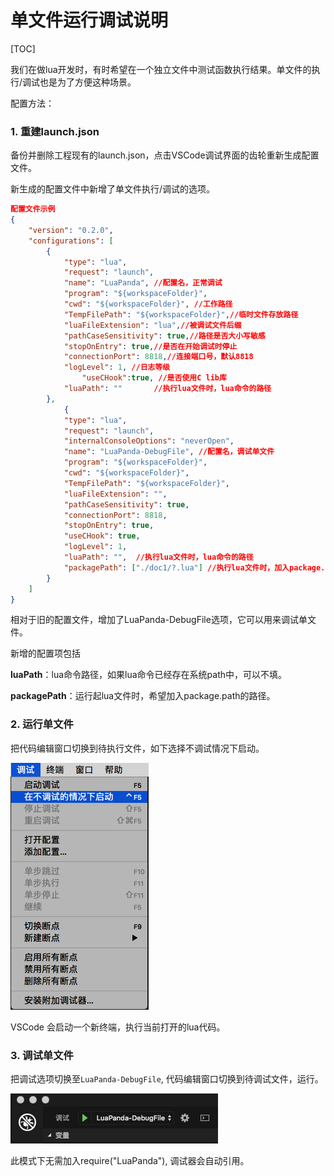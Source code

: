 # 单文件运行调试说明

[TOC]

我们在做lua开发时，有时希望在一个独立文件中测试函数执行结果。单文件的执行/调试也是为了方便这种场景。

配置方法：

### 1. 重建launch.json

备份并删除工程现有的launch.json，点击VSCode调试界面的齿轮重新生成配置文件。

新生成的配置文件中新增了单文件执行/调试的选项。

```json
配置文件示例
{
    "version": "0.2.0",
    "configurations": [
        {
            "type": "lua",
            "request": "launch",
            "name": "LuaPanda",	//配置名，正常调试
            "program": "${workspaceFolder}",
            "cwd": "${workspaceFolder}", //工作路径
            "TempFilePath": "${workspaceFolder}",//临时文件存放路径
            "luaFileExtension": "lua",//被调试文件后缀
            "pathCaseSensitivity": true,//路径是否大小写敏感
            "stopOnEntry": true,//是否在开始调试时停止
            "connectionPort": 8818,//连接端口号，默认8818
            "logLevel": 1, //日志等级
        		"useCHook":true, //是否使用C lib库
            "luaPath": ""		//执行lua文件时，lua命令的路径
        },
    		{
            "type": "lua",
            "request": "launch",
            "internalConsoleOptions": "neverOpen",
            "name": "LuaPanda-DebugFile", //配置名，调试单文件
            "program": "${workspaceFolder}",
            "cwd": "${workspaceFolder}",
            "TempFilePath": "${workspaceFolder}",
            "luaFileExtension": "",
            "pathCaseSensitivity": true,
            "connectionPort": 8818,
            "stopOnEntry": true,
            "useCHook": true,
            "logLevel": 1,
            "luaPath": "",	//执行lua文件时，lua命令的路径	
            "packagePath": ["./doc1/?.lua"] //执行lua文件时，加入package.path的路径
        }
    ]
}
```



相对于旧的配置文件，增加了LuaPanda-DebugFile选项，它可以用来调试单文件。

新增的配置项包括

**luaPath**：lua命令路径，如果lua命令已经存在系统path中，可以不填。

**packagePath**：运行起lua文件时，希望加入package.path的路径。



### 2. 运行单文件

把代码编辑窗口切换到待执行文件，如下选择不调试情况下启动。

![nodebug](../static/nodebug.png)

VSCode 会启动一个新终端，执行当前打开的lua代码。



### 3. 调试单文件

把调试选项切换至`LuaPanda-DebugFile`,  代码编辑窗口切换到待调试文件，运行。

![config_select](../static/config-select.png)

此模式下无需加入require("LuaPanda"), 调试器会自动引用。

